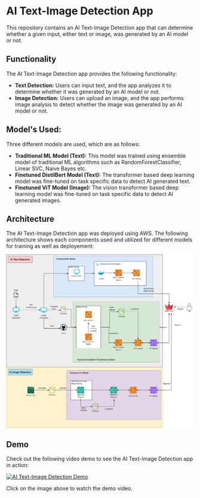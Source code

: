 # AI Text-Image Detection App

This repository contains an AI Text-Image Detection app that can determine whether a given input, either text or image, was generated by an AI model or not.

## Functionality

The AI Text-Image Detection app provides the following functionality:

- **Text Detection:** Users can input text, and the app analyzes it to determine whether it was generated by an AI model or not.
- **Image Detection:** Users can upload an image, and the app performs image analysis to detect whether the image was generated by an AI model or not.

## Model's Used:
Three different models are used, which are as follows:

- **Traditional ML Model (Text):** This model was trained using ensemble model of traditional ML algorithms such as RandomForestClassifier, Linear SVC, Naive Bayes etc.
- **Finetuned DistilBert Model (Text):** The transformer based deep learning model was fine-tuned on task specific data to detect AI generated text.
- **Finetuned ViT Model (Image):** The vision transformer based deep learning model was fine-tuned on task specific data to detect AI generated images.

## Architecture

The AI Text-Image Detection app was deployed using AWS. The following architecture shows each components used and utilized for different models for training as well as deployement:

![Architecture](media/final_architecture_AI_detection.jpg)


## Demo

Check out the following video demo to see the AI Text-Image Detection app in action:

[![AI Text-Image Detection Demo](https://img.youtube.com/vi/6T1OZuWdcr4/0.jpg)](https://www.youtube.com/watch?v=6T1OZuWdcr4)


Click on the image above to watch the demo video.






